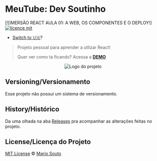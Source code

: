 # MeuTube: Dev Soutinho 

[![IMERSÃO REACT AULA 01: A WEB, OS COMPONENTES E O DEPLOY!]
[![licence mit](https://img.shields.io/badge/licence-MIT-blue.svg)](https://github.com/afonsopacifer/open-source-boilerplate/blob/master/LICENSE.md)

- [Switch to 🇺🇸](./_docs/README_en-us.md)?

> Projeto pessoal para aprender a utlizar React!
> 
> Quer ver como ta ficando? Acessa a [**DEMO**](https://meutube.vercel.app/)

<p align="center">
  <img alt="Logo do projeto" src="./_docs/logo.png" />
</p>

## Versioning/Versionamento

Esse projeto não possui um sistema de versionamento.

## History/Histórico
Da uma olhada na aba [Releases](https://github.com/dubotelho85/meutube/releases) pra acompanhar as alterações feitas no projeto.

## License/Licença do Projeto
[MIT License](./LICENSE.md) © [Mario Souto](http://mariosouto.com/)
